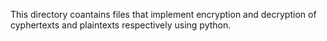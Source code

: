 This directory coantains files that implement encryption and decryption  of cyphertexts and plaintexts respectively using python.
